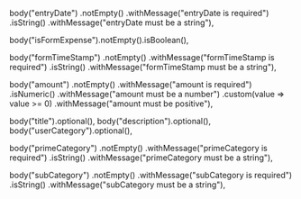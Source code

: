  body("entryDate")
    .notEmpty()
    .withMessage("entryDate is required")
    .isString()
    .withMessage("entryDate must be a string"),

  body("isFormExpense").notEmpty().isBoolean(),

  body("formTimeStamp")
    .notEmpty()
    .withMessage("formTimeStamp is required")
    .isString()
    .withMessage("formTimeStamp must be a string"),

  body("amount")
    .notEmpty()
    .withMessage("amount is required")
    .isNumeric()
    .withMessage("amount must be a number")
    .custom(value => value >= 0)
    .withMessage("amount must be positive"),

  body("title").optional(),
  body("description").optional(),
  body("userCategory").optional(),

  body("primeCategory")
    .notEmpty()
    .withMessage("primeCategory is required")
    .isString()
    .withMessage("primeCategory must be a string"),

  body("subCategory")
    .notEmpty()
    .withMessage("subCategory is required")
    .isString()
    .withMessage("subCategory must be a string"),